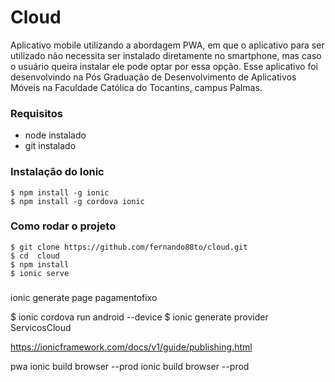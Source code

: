 # Cloud
Aplicativo mobile utilizando a abordagem PWA, em que o aplicativo para ser utilizado não necessita ser instalado diretamente no smartphone, mas caso o usuário queira instalar ele pode optar por essa opção. 
Esse aplicativo foi desenvolvindo na Pós Graduação de Desenvolvimento de Aplicativos Móveis na Faculdade Católica do Tocantins, campus Palmas.



### Requisitos
* node instalado
* git instalado

### Instalação do Ionic
```shell
$ npm install -g ionic
$ npm install -g cordova ionic
```

### Como rodar o projeto
```shell
$ git clone https://github.com/fernando88to/cloud.git
$ cd  cloud
$ npm install
$ ionic serve
```


###
 
ionic generate  page pagamentofixo




$ ionic cordova run android --device
$ ionic generate provider ServicosCloud



https://ionicframework.com/docs/v1/guide/publishing.html


pwa
ionic build browser --prod
ionic build browser --prod